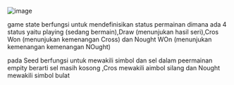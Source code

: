 ![image](https://github.com/bagasnghr10/Jobjsheet-6-Sistem-Cerdas/assets/143892102/557ed8e4-0a4c-41dc-b6e3-4a2d567f7e71)

game state berfungsi untuk mendefinisikan status permainan dimana ada 4 status yaitu 
playing (sedang bermain),Draw (menunjukan hasil seri),Cros Won (menunjukan kemenangan Cross) dan Nought WOn (menunjukan kemenangan kemenangan NOught)

pada Seed berfungsi untuk mewakili simbol dan sel dalam peermainan
empity berarti sel masih kosong ,Cros mewakili aimbol silang dan Nought mewakili simbol bulat
